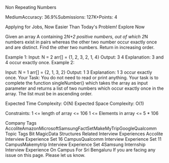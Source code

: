 Non Repeating Numbers


MediumAccuracy: 36.9%Submissions: 127K+Points: 4



Applying for Jobs, Now Easier Than Today's Problem! Explore Now


Given an array A containing 2*N+2 positive numbers, out of which 2*N numbers exist in pairs whereas the other two number occur exactly once and are distinct. Find the other two numbers. Return in increasing order.

Example 1:
Input: 
N = 2
arr[] = {1, 2, 3, 2, 1, 4}
Output:
3 4 
Explanation:
3 and 4 occur exactly once.
Example 2:

Input:
N = 1
arr[] = {2, 1, 3, 2}
Output:
1 3
Explanation:
1 3 occur exactly once.
Your Task:
You do not need to read or print anything. Your task is to complete the function singleNumber() which takes the array as input parameter and returns a list of two numbers which occur exactly once in the array. The list must be in ascending order.

Expected Time Complexity: O(N)
Expected Space Complexity: O(1)

Constraints:
1 <= length of array <= 106 
1 <= Elements in array <= 5 * 106

Company Tags
AccoliteAmazonMicrosoftSamsungFactSetMakeMyTripGoogleQualcomm
Topic Tags
Bit MagicData Structures
Related Interview Experiences
Accolite Interview Experience Set 16 CampusQualcomm Interview Experience Set 11 CampusMakemytrip Interview Experience Set 4Samsung Internship Interview Experience On Campus For Sri Bengaluru
If you are facing any issue on this page. Please let us know.
